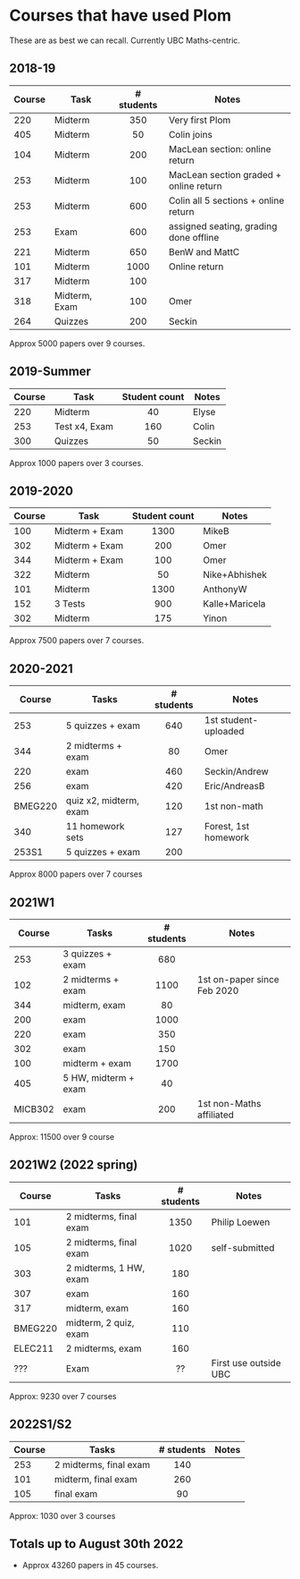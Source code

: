 # Courses that have used Plom

These are as best we can recall.  Currently UBC Maths-centric.


## 2018-19

| Course |  Task         | # students | Notes                                  |
|--------|---------------|:----------:|----------------------------------------|
| 220    | Midterm       | 350        | Very first Plom                        |
| 405    | Midterm       | 50         | Colin joins                            |
| 104    | Midterm       | 200        | MacLean section: online return         |
| 253    | Midterm       | 100        | MacLean section graded + online return |
| 253    | Midterm       | 600        | Colin all 5 sections + online return   |
| 253    | Exam          | 600        | assigned seating, grading done offline |
| 221    | Midterm       | 650        | BenW and MattC                         |
| 101    | Midterm       | 1000       | Online return                          |
| 317    | Midterm       | 100        |                                        |
| 318    | Midterm, Exam | 100        | Omer                                   |
| 264    | Quizzes       | 200        | Seckin                                 |

Approx 5000 papers over 9 courses.


## 2019-Summer

| Course |  Task         | Student count | Notes   |
|--------|---------------|:-------------:|---------|
| 220    | Midterm       | 40            | Elyse   |
| 253    | Test x4, Exam | 160           | Colin   |
| 300    | Quizzes       | 50            | Seckin  |

Approx 1000 papers over 3 courses.


## 2019-2020

| Course |  Task          | Student count |  Notes         |
|--------|----------------|:-------------:|----------------|
| 100    | Midterm + Exam | 1300          | MikeB          |
| 302    | Midterm + Exam | 200           | Omer           |
| 344    | Midterm + Exam | 100           | Omer           |
| 322    | Midterm        | 50            | Nike+Abhishek  |
| 101    | Midterm        | 1300          | AnthonyW       |
| 152    | 3 Tests        | 900           | Kalle+Maricela |
| 302    | Midterm        | 175           | Yinon          |

Approx 7500 papers over 7 courses.


## 2020-2021

| Course  |  Tasks                  | # students |  Notes               |
|---------|-------------------------|:----------:|----------------------|
| 253     | 5 quizzes + exam        | 640        | 1st student-uploaded |
| 344     | 2 midterms + exam       | 80         | Omer                 |
| 220     | exam                    | 460        | Seckin/Andrew        |
| 256     | exam                    | 420        | Eric/AndreasB        |
| BMEG220 | quiz x2, midterm, exam  | 120        | 1st non-math         |
| 340     | 11 homework sets        | 127        | Forest, 1st homework |
| 253S1   | 5 quizzes + exam        | 200        |                      |

Approx 8000 papers over 7 courses



## 2021W1

| Course  |  Tasks                  | # students |  Notes                      |
|---------|-------------------------|:----------:|-----------------------------|
| 253     | 3 quizzes + exam        | 680        |                             |
| 102     | 2 midterms + exam       | 1100       | 1st on-paper since Feb 2020 |
| 344     | midterm, exam           | 80         |                             |
| 200     | exam                    | 1000       |                             |
| 220     | exam                    | 350        |                             |
| 302     | exam                    | 150        |                             |
| 100     | midterm + exam          | 1700       |                             |
| 405     | 5 HW, midterm + exam    | 40         |                             |
| MICB302 | exam                    | 200        | 1st non-Maths affiliated    |

Approx: 11500 over 9 course


## 2021W2 (2022 spring)

| Course  |  Tasks                  | # students |  Notes                      |
|---------|-------------------------|:----------:|-----------------------------|
| 101     | 2 midterms, final exam  | 1350       | Philip Loewen               |
| 105     | 2 midterms, final exam  | 1020       | self-submitted              |
| 303     | 2 midterms, 1 HW, exam  | 180        |                             |
| 307     | exam                    | 160        |                             |
| 317     | midterm, exam           | 160        |                             |
| BMEG220 | midterm, 2 quiz, exam   | 110        |                             |
| ELEC211 | 2 midterms, exam        | 160        |                             |
| ???     | Exam                    | ??         | First use outside UBC       |

Approx: 9230 over 7 courses


## 2022S1/S2

| Course  |  Tasks                  | # students |  Notes                      |
|---------|-------------------------|:----------:|-----------------------------|
| 253     | 2 midterms, final exam  | 140        |                             |
| 101     | midterm, final exam     | 260        |                             |
| 105     | final exam              | 90         |                             |

Approx: 1030 over 3 courses


## Totals up to August 30th 2022

  * Approx 43260 papers in 45 courses.
